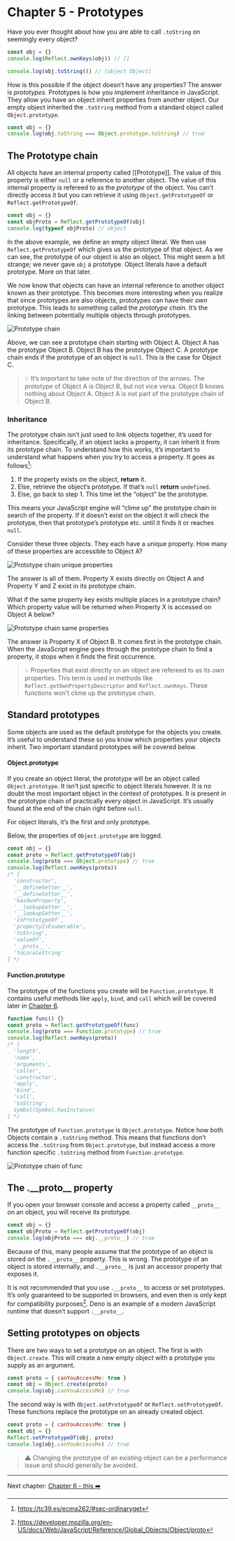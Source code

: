 # Chapter 5 - Prototypes

Have you ever thought about how you are able to call `.toString` on seemingly every object? 

```js
const obj = {}
console.log(Reflect.ownKeys(obj)) // []

console.log(obj.toString()) // [object Object]
```

How is this possible if the object doesn’t have any properties? The answer is *prototypes.* Prototypes is how you implement inheritance in JavaScript. They allow you have an object inherit properties from another object. Our empty object inherited the `.toString` method from a standard object called `Object.prototype`.

```js
const obj = {}
console.log(obj.toString === Object.prototype.toString) // true
```

## The Prototype chain

All objects have an internal property called [[Prototype]]. The value of this property is either `null` or a reference to another object. The value of this internal property is refereed to as the *prototype* of the object. You can’t directly access it but you can retrieve it using `Object.getPrototypeOf` or `Reflect.getPrototypeOf`.

```js
const obj = {}
const objProto = Reflect.getPrototypeOf(obj)
console.log(typeof objProto) // object
```

In the above example, we define an empty object literal. We then use `Reflect.getPrototypeOf` which gives us the prototype of that object. As we can see, the prototype of our object is also an object. This might seem a bit strange; we never gave `obj` a prototype. Object literals have a default prototype. More on that later. 

We now know that objects can have an internal reference to another object known as their prototype. This becomes more interesting when you realize that since prototypes are also objects, prototypes can have their *own* prototype. This leads to something called the *prototype chain.* It’s the linking between potentially multiple objects through prototypes.

![Prototype chain](../images/prototype-chain.png)

Above, we can see a prototype chain starting with Object A. Object A has the prototype Object B. Object B has the prototype Object C. A prototype chain ends if the prototype of an object is `null`. This is the case for Object C.


>💡 It’s important to take note of the direction of the arrows. The prototype of Object A is Object B, but not vice versa. Object B knows nothing about Object A. Object A is not part of the prototype chain of Object B.
>

### Inheritance

The prototype chain isn’t just used to link objects together, it’s used for inheritance. Specifically, if an object lacks a property, it can inherit it from its prototype chain. To understand how this works, it’s important to understand what happens when you try to access a property. It goes as follows[^get]:

1. If the property exists on the object, **return** it.
2. Else, retrieve the object’s prototype. If that’s `null` **return** `undefined`.
3. Else, go back to step 1. This time let the “object” be the prototype.

This means your JavaScript engine will “clime up” the prototype chain in search of the property. If it doesn’t exist on the object it will check the prototype, then that prototype’s prototype etc. until it finds it or reaches `null`. 

Consider these three objects. They each have a unique property. How many of these properties are accessible to Object A?

![Prototype chain unique properties](../images/prototype-unique.png)

The answer is all of them. Property X exists directly on Object A and Property Y and Z exist in its prototype chain.

What if the same property key exists multiple places in a prototype chain? Which property value will be returned when Property X is accessed on Object A below?

![Prototype chain same properties](../images/prototype-same.png)

The answer is Property X of Object B. It comes first in the prototype chain. When the JavaScript engine goes through the prototype chain to find a property, it stops when it finds the first occurrence.

>💡 Properties that exist directly on an object are refereed to as its *own* properties. This term is used in methods like `Reflect.getOwnPropertyDescriptor` and `Reflect.ownKeys`. These functions won’t clime up the prototype chain.
>

## Standard prototypes

Some objects are used as the default prototype for the objects you create. It’s useful to understand these so you know which properties your objects inherit. Two important standard prototypes will be covered below.

#### Object.prototype

If you create an object literal, the prototype will be an object called `Object.prototype`. It isn’t just specific to object literals however. It is no doubt the most important object in the context of prototypes. It is present in the prototype chain of practically every object in JavaScript. It’s usually found at the end of the chain right before `null`.

For object literals, it’s the first and only prototype.

Below, the properties of `Object.prototype` are logged.

```js
const obj = {}
const proto = Reflect.getPrototypeOf(obj)
console.log(proto === Object.prototype) // true
console.log(Reflect.ownKeys(proto))
/* [
  'constructor',
  '__defineGetter__',
  '__defineSetter__',
  'hasOwnProperty',
  '__lookupGetter__',
  '__lookupSetter__',
  'isPrototypeOf',
  'propertyIsEnumerable',
  'toString',
  'valueOf',
  '__proto__',
  'toLocaleString'
] */
```

#### Function.prototype

The prototype of the functions you create will be `Function.prototype`. It contains useful methods like `apply`, `bind`, and `call` which will be covered later in [Chapter 6](./chapter-6.md#traditional-function-using-bind-call-or-apply).

```js
function func() {}
const proto = Reflect.getPrototypeOf(func)
console.log(proto === Function.prototype) // true
console.log(Reflect.ownKeys(proto))
/* [
  'length',
  'name',
  'arguments',
  'caller',
  'constructor',
  'apply',
  'bind',
  'call',
  'toString',
  Symbol(Symbol.hasInstance)
] */
```

The prototype of `Function.prototype` is `Object.prototype`. Notice how both Objects contain a `.toString` method. This means that functions don’t access the `.toString` from `Object.prototype`, but instead access a more function specific `.toString` method from `Function.prototype`.

![Prototype chain of func](../images/prototype-function.png)

## The .\_\_proto\_\_ property

If you open your browser console and access a property called `__proto__` on an object, you will receive its prototype. 

```js
const obj = {}
const objProto = Reflect.getPrototypeOf(obj)
console.log(objProto === obj.__proto__) // true
```

Because of this, many people assume that the prototype of an object is stored *on* the `.__proto__` property. This is wrong. The prototype of an object is stored internally, and `.__proto__` is just an accessor property that exposes it.

It is not recommended that you use `.__proto__` to access or set prototypes. It’s only guaranteed to be supported in browsers, and even then is only kept for compatibility purposes[^proto]. Deno is an example of a modern JavaScript runtime that doesn’t support `.__proto__`.

## Setting prototypes on objects

There are two ways to set a prototype on an object. The first is with `Object.create`. This will create a new empty object with a prototype you supply as an argument.

```js
const proto = { canYouAccessMe: true }
const obj = Object.create(proto)
console.log(obj.canYouAccessMe) // true
```

The second way is with `Object.setPrototypeOf` or `Reflect.setPrototypeOf`. These functions replace the prototype on an already created object.

```js
const proto = { canYouAccessMe: true }
const obj = {}
Reflect.setPrototypeOf(obj, proto)
console.log(obj.canYouAccessMe) // true
```

> ⚠️ Changing the prototype of an existing object can be a performance issue and should generally be avoided.
>

<hr/>

Next chapter: [Chapter 6 - this ➡️](./chapter-6.md)

[^get]: https://tc39.es/ecma262/#sec-ordinaryget
[^proto]: https://developer.mozilla.org/en-US/docs/Web/JavaScript/Reference/Global_Objects/Object/proto